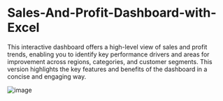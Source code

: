 # Sales-And-Profit-Dashboard-with-Excel
This interactive dashboard offers a high-level view of sales and profit trends, enabling you to identify key performance drivers and areas for improvement across regions, categories, and customer segments.  This version highlights the key features and benefits of the dashboard in a concise and engaging way.

![image](https://github.com/user-attachments/assets/1f48d689-dfe8-49a0-b80b-795a9223e623)


